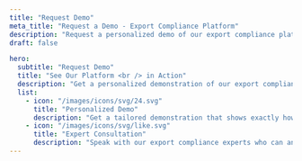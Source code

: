 ```yaml
---
title: "Request Demo"
meta_title: "Request a Demo - Export Compliance Platform"
description: "Request a personalized demo of our export compliance platform to see how we can help streamline your business processes."
draft: false

hero:
  subtitle: "Request Demo"
  title: "See Our Platform <br /> in Action"
  description: "Get a personalized demonstration of our export compliance platform and discover how we can streamline your business processes."
  list:
    - icon: "/images/icons/svg/24.svg"
      title: "Personalized Demo"
      description: "Get a tailored demonstration that shows exactly how our platform can meet your specific business needs."
    - icon: "/images/icons/svg/like.svg"
      title: "Expert Consultation"
      description: "Speak with our export compliance experts who can answer your questions and provide valuable insights."
---
```


